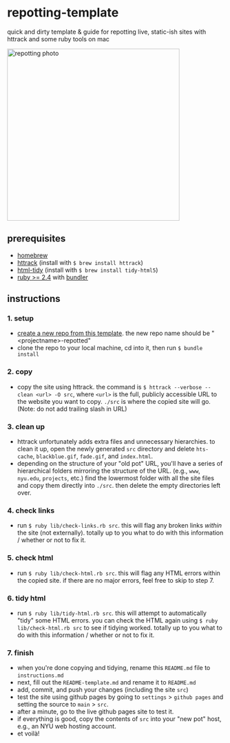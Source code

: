 # repotting-template
quick and dirty template & guide for repotting live, static-ish sites with httrack and some ruby tools on mac

<img alt="repotting photo" src="https://images.pexels.com/photos/4503267/pexels-photo-4503267.jpeg?auto=compress&cs=tinysrgb" width="400"/>

## prerequisites
- [homebrew](https://brew.sh/)
- [httrack](https://www.httrack.com/) (install with `$ brew install httrack`)
- [html-tidy](http://www.html-tidy.org/) (install with `$ brew install tidy-html5`)
- [ruby >= 2.4](https://rvm.io/rvm/install) with [bundler](https://bundler.io/#getting-started)

## instructions
### 1. __setup__
  - [create a new repo from this template](https://github.com/nyu-dss/repotting-template/generate). the new repo name should be "\<projectname\>-repotted"
  - clone the repo to your local machine, cd into it, then run `$ bundle install`
### 2. __copy__
  - copy the site using httrack. the command is
  `$ httrack --verbose --clean <url> -O src`, where `<url>` is the full, publicly accessible URL to the website you want to copy. `./src` is where the copied site will go. (Note: do not add trailing slash in URL)
### 3. __clean up__
  - httrack unfortunately adds extra files and unnecessary hierarchies. to clean it up, open the newly generated `src` directory and delete `hts-cache`, `blackblue.gif`, `fade.gif`, and `index.html`.
  - depending on the structure of your "old pot" URL, you'll have a series of hierarchical folders mirroring the structure of the URL. (e.g., `www`, `nyu.edu`, `projects`, etc.) find the lowermost folder with all the site files and copy them directly into `./src`. then delete the empty directories left over.
### 4. __check links__
  - run `$ ruby lib/check-links.rb src`. this will flag any broken links _within_ the site (not externally). totally up to you what to do with this information / whether or not to fix it.
### 5. __check html__
  - run `$ ruby lib/check-html.rb src`. this will flag any HTML errors within the copied site. if there are no major errors, feel free to skip to step 7.
### 6. __tidy html__
  - run `$ ruby lib/tidy-html.rb src`. this will attempt to automatically "tidy" some HTML errors. you can check the HTML again using `$ ruby lib/check-html.rb src` to see if tidying worked. totally up to you what to do with this information / whether or not to fix it.
### 7. __finish__
  - when you're done copying and tidying, rename this `README.md` file to `instructions.md`
  - next, fill out the `README-template.md` and rename it to `README.md`
  - add, commit, and push your changes (including the site `src`)
  - test the site using github pages by going to `settings` > `github pages` and setting the source to `main` > `src`.
  - after a minute, go to the live github pages site to test it.
  - if everything is good, copy the contents of `src` into your "new pot" host, e.g., an NYU web hosting account.
  - et voilà!
